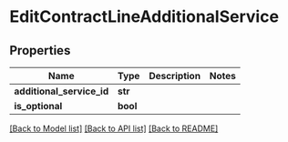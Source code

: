 # EditContractLineAdditionalService

## Properties
Name | Type | Description | Notes
------------ | ------------- | ------------- | -------------
**additional_service_id** | **str** |  | 
**is_optional** | **bool** |  | 

[[Back to Model list]](../README.md#documentation-for-models) [[Back to API list]](../README.md#documentation-for-api-endpoints) [[Back to README]](../README.md)


